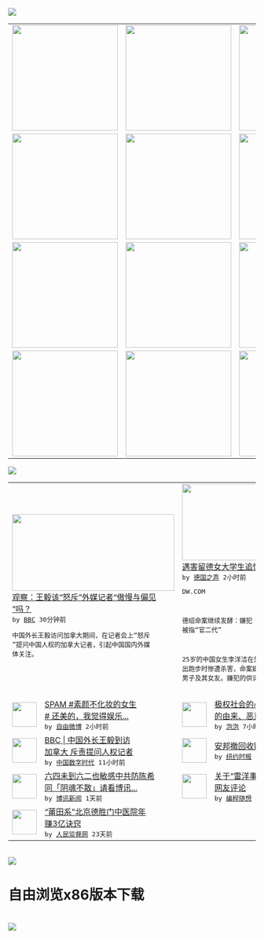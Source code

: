 

<a href="https://github.com/greatfire/z/raw/master/FreeBrowser.apk"><img src="https://raw.githubusercontent.com/greatfire/wiki/master/x/header.png" /></a><table><tr><td width="262" align="center" valign="center"><a href="https://github.com/greatfire/wiki/wiki/nyt" title="纽约时报中文网 国际纵览"><img src="https://raw.githubusercontent.com/greatfire/wiki/master/x/nyt_flag.png" width="215"/></a></td><td width="262" align="center" valign="center"><a href="https://github.com/greatfire/wiki/wiki/dw" title=""><img src="https://raw.githubusercontent.com/greatfire/wiki/master/x/dw_flag.png" width="215"/></a></td><td width="262" align="center" valign="center"><a href="https://github.com/greatfire/wiki/wiki/rmjd" title=""><img src="https://raw.githubusercontent.com/greatfire/wiki/master/x/rmjd_flag.png" width="215"/></a></td></tr><tr><td width="262" align="center" valign="center"><a href="https://github.com/paopaonetizen/website" title="泡泡 - 未经审查的互联网信息"><img src="https://raw.githubusercontent.com/greatfire/wiki/master/x/pp_flag.png" width="215"/></a></td><td width="262" align="center" valign="center"><a href="https://github.com/getlantern/mirror" title="以及自由微博和GreatFire.org官方中文论坛"><img src="https://raw.githubusercontent.com/greatfire/wiki/master/x/lantern_flag.png" width="215"/></a></td><td width="262" align="center" valign="center"><a href="https://github.com/cdtmirrors/m/" title=""><img src="https://raw.githubusercontent.com/greatfire/wiki/master/x/cdt_flag.png" width="215"/></a></td></tr><tr><td width="262" align="center" valign="center"><a href="https://github.com/program-think/blog" title="编程随想的博客"><img src="https://raw.githubusercontent.com/greatfire/wiki/master/x/pt_flag.png" width="215"/></a></td><td width="262" align="center" valign="center"><a href="https://github.com/greatfire/wiki/wiki/bbc" title=""><img src="https://raw.githubusercontent.com/greatfire/wiki/master/x/bbc_flag.png" width="215"/></a></td><td width="262" align="center" valign="center"><a href="https://github.com/freeweibo/s" title="自由微博 - 匿名和不受屏蔽的新浪微博搜索"><img src="https://raw.githubusercontent.com/greatfire/wiki/master/x/fw_flag.png" width="215"/></a></td></tr><tr><td width="262" align="center" valign="center"><a href="https://github.com/greatfire/wiki/wiki/google" title=""><img src="https://raw.githubusercontent.com/greatfire/wiki/master/x/google_flag.png" width="215"/></a></td><td width="262" align="center" valign="center"><a href="https://github.com/bxnews/boxun" title=""><img src="https://raw.githubusercontent.com/greatfire/wiki/master/x/bx_flag.png" width="215"/></a></td><td width="262" align="center" valign="center"><a href="https://github.com/greatfire/wiki/wiki/open-source" title="欢迎访问GreatFire.org开发者项目网站"><img src="https://raw.githubusercontent.com/greatfire/wiki/master/x/open-source_flag.png" width="215"/></a></td></tr></table><img src="https://raw.githubusercontent.com/greatfire/wiki/master/x/newsfeed text.png" /><table cols="4"><tr><td colspan="2" width="380"><a href="http://www.bbc.com/zhongwen/simp/indepth/2016/06/160602_indepth_china_humanrights"><img src="http://a.files.bbci.co.uk/worldservice/live/assets/images/2016/06/02/160602171506_w_144x81_ap_nocredit.jpg" width="330" height="156"/></a></br><a href="http://www.bbc.com/zhongwen/simp/indepth/2016/06/160602_indepth_china_humanrights">观察：王毅该“怒斥”外媒记者“傲慢与偏见<br/>”吗？</a></br><kbd> by <a href="http://www.bbc.co.uk/zhongwen/simp">BBC</a> 30分钟前 </kbd></br><pre>中国外长王毅访问加拿大期间，在记者会上“怒斥<br/>”提问中国人权的加拿大记者，引起中国国内外媒<br/>体关注。</pre></td><td colspan="2" width="380"><a href="http://dw.com/p/1Izcp?maca=chi-GK-text-greatfire-all-chinese-15625-xml-mrss"><img src="http://www.dw.com/image/0,,19270155_302,00.jpg" width="330" height="156"/></a></br><a href="http://dw.com/p/1Izcp?maca=chi-GK-text-greatfire-all-chinese-15625-xml-mrss">遇害留德女大学生追悼会在德绍举行</a></br><kbd> by <a href="http://dw.de">德国之声</a> 2小时前 </kbd></br><pre>DW.COM德绍命案继续发酵：嫌犯<br/>被指“官二代”25岁的中国女生李洋洁在外<br/>出跑步时惨遭杀害，命案嫌犯是一名20岁的德国<br/>男子及其女友。嫌犯的供词以及...</pre></td></tr><tr><td><img src="http://ww4.sinaimg.cn/large/5452015cjw1f4hbjve8m5j20c80lqwfq.jpg" width="50" height="50"/></td><td width="280"><a href="https://freeweibo.com/weibo/3982070160093355">SPAM #素颜不化妆的女生<br/># 还美的，我觉得娱乐...</a></br><kbd> by <a href="https://freeweibo.com/">自由微博</a> 2小时前 </kbd></td><td><img src="https://pao-pao.net/sites/pao-pao.net/files/styles/large/public/wen_zhong_tu_1_1.jpg?itok=Ey3IDD5R" width="50" height="50"/></td><td width="280"><a href="https://pao-pao.net/article/706">极权社会的心理阴影：物质主义<br/>的由来、恶意愚蠢和攻击性冷漠</a></br><kbd> by <a href="https://pao-pao.net">泡泡</a> 7小时前 </kbd></td></tr><tr><td><img src="http://i0.wp.com/chinadigitaltimes.net/chinese/files/2016/06/160602031911_canada_china_wang_dion_976x549_thecanadianpressviaap_nocredit.jpg?resize=660%2C371" width="50" height="50"/></td><td width="280"><a href="http://feedproxy.google.com/~r/chinadigitaltimes/IyPt/~3/mQ9PosRxtHE/">BBC | 中国外长王毅到访<br/>加拿大 斥责提问人权记者</a></br><kbd> by <a href="http://chinadigitaltimes.net/chinese/">中国数字时代</a> 11小时前 </kbd></td><td><img src="https://static01.nyt.com/images/2016/06/02/business/02db-anbang/02db-anbang-articleLarge.jpg" width="50" height="50"/></td><td width="280"><a href="https://d7odklm2qes9e.cloudfront.net/business/20160602/anbang-fidelity-guaranty-life/">安邦撤回收购美国信保人寿申请</a></br><kbd> by <a href="http://m.cn.nytimes.com/">纽约时报</a> 1天前 </kbd></td></tr><tr><td><img src="https://raw.githubusercontent.com/greatfire/wiki/master/x/bx_logo.png" width="50" height="50"/></td><td width="280"><a href="http://www.boxun.com/news/gb/china/2016/06/201606022053.shtml">六四未到六二也敏感中共防陈希<br/>同「阴魂不散」请看博讯...</a></br><kbd> by <a href="http://www.boxun.com">博讯新闻</a> 1天前 </kbd></td><td><img src="https://lh6.googleusercontent.com/xnDjtvPj9NNzc_FUv0O-U-XditrRY975VgTPcQLjlrWR0m2yjeFZ-SyuGmEBJ64cixFgeMaoqWKpFZ7BVEjxw6L9gNhknCOWWWwXCzP8qcLwRRcdgm_EdWNgqPhKfNPArxXTT0AhiRo" width="50" height="50"/></td><td width="280"><a href="http://feedproxy.google.com/~r/programthink/~3/dE0AVGkocZ0/weekly-share-102.html">关于“雷洋事件”的相关报道和<br/>网友评论</a></br><kbd> by <a href="http://program-think.blogspot.com">编程随想</a> 4天前 </kbd></td></tr><tr><td><img src="http://www.rmjdw.com/uploads/160510/3-1605102102421C.jpg" width="50" height="50"/></td><td width="280"><a href="http://www.rmjdw.com//tebiebaodao/20160510/15526.html">“莆田系”北京德胜门中医院年<br/>赚3亿诀窍 </a></br><kbd> by <a href="http://www.rmjdw.com/">人民监督网</a> 23天前 </kbd></td></table></br><a href="https://github.com/greatfire/z/raw/master/FreeBrowser.apk"><img src="https://raw.githubusercontent.com/greatfire/wiki/master/x/download app.png" /></a><h1>自由浏览x86版本下载<h1><a href="https://github.com/greatfire/z/raw/master/FreeBrowser-x86.apk"><img src="https://raw.githubusercontent.com/greatfire/images/master/fb86.qr.png" /></a>